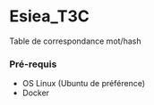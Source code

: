# Esiea_T3C
Table de correspondance mot/hash
### Pré-requis
- OS Linux (Ubuntu de préférence)
- Docker
